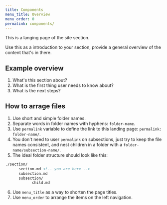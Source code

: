 ```yaml
---
title: Components
menu_title: Overview
menu_order: 0
permalink: components/
---
```


This is a langing page of the site section.

Use this as a introduction to your section, provide a general overview of the content that's in there.

## Example overview

1. What's this section about?
2. What is the first thing user needs to know about?
3. What is the next steps?

## How to arrage files

1. Use short and simple folder names.
2. Separate words in folder names with hyphens: `folder-name`.
3. Use `permalink` variable to define the link to this landing page: `permalink: folder-name/`.
4. You don't need to user `permalink` on subsections, just try to keep the file names consistent, and nest children in a folder with a `folder-name/subsection-name/`.
5. The ideal folder structure should look like this:
``` html
./section/
      section.md <!-- you are here -->
      subsection.md
      subsection/
            child.md
```
6. Use `menu_title` as a way to shorten the page titles.
7. Use `menu_order` to arrange the items on the left navigation.


